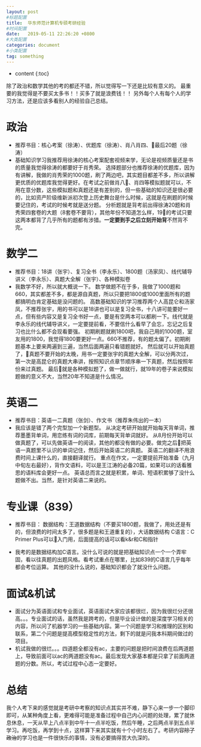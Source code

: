 ```yaml
---
layout: post
#标题配置
title:  华东师范计算机专硕考研经验
#时间配置
date:   2019-05-11 22:26:20 +0800
#大类配置
categories: document
#小类配置
tag: something
---
```


* content
{:toc}



除了政治和数学其他的考的都还不错，所以觉得写一下还是比较有意义的。
最重要的我觉得是不要买太多书！！买多了就是浪费钱！！
另外每个人有每个人的学习方法，还是应该多看别人的经验自己总结。
# 政治
- 推荐书目：核心考案（徐涛）、优题库（徐涛）、肖八肖四、最后20题（徐涛）
- 基础知识学习我推荐用徐涛的核心考案配套视频来学，无论是视频质量还是书的质量我觉得徐涛的都要好于肖秀荣。
选择题部分也推荐徐涛的优题库，因为有讲解，我做的肖秀荣的1000题，刷了两边吧，其实题目都差不多，所以讲解更优质的优题库我觉得更好。在考试之前做肖八、肖四等模拟题就可以，不用在意分数，这些模拟题和真题还是有差别的，但一些基础的知识还是很必要的，比如资产阶级维新派初次登上历史舞台是什么时候，这就是在刷题的时候要记住的，考试的时候考就是送分题。
分析题就是背考前出得徐涛20题和肖秀荣四套卷的大题（8套卷不要背），其他年份不知道怎么样，19的考试只要这两本都背了几乎所有的题都有涉猎。**一定要到手之后立刻开始背**不然背不完。

# 数学二
- 推荐书目：18讲（张宇）、复习全书（李永乐）、1800题（汤家凤）、线代辅导讲义（李永乐）、真题大全解（张宇）、各种模拟卷
- 我数学不好，所以就大概说一下。
数学做题不在于多，我做了1000题和660，其实都差不多，都是源自真题，所以只要把1800或1000里面所有的题都搞明白肯定基础是没问题的。
高数基础知识的学习推荐两个人高昆仑和汤家凤，不推荐张宇，用的书可以是18讲也可以是复习全书，十八讲可能要好一点，但有些内容又是复习全书好一点，要是有空两本可以都刷一下。线代就是李永乐的线代辅导讲义，一定要提前看，不要信什么看早了会忘，忘记之后复习也比什么都不会现看要强。
初期刷题就刷1800吧，我自己用的1000题，室友用的1800，我觉得1800要更好一点。660不推荐，有的题太偏了。初期刷题基本上要来两遍到三遍，当然后面两遍只看错题就好。
然后就可以开始真题了，真题不要开始的太晚，用书一定要张宇的真题大全解，可以分两次过，第一次是高昆仑的真题大串讲，按照知识点章节顺序串一下真题，然后按照年份来过真题。
最后就是各种模拟题了，做一做就行，就19年的卷子来说模拟题做的意义不大，当然20年不知道是什么情况。

# 英语二
- 推荐书目：英语一二真题（张剑）、作文书（推荐朱伟出的一本）
- 我应该是错了两个完型加一个新题型。
从决定考研开始就开始每天背单词，推荐墨墨背单词，用恋练有词的词库，前期每天背单词就好。
从8月份开始可以做真题了，可以先做英语一的阅读，其他的都没有做的必要。做完之后把英语一真题里不认识的单词记住，然后开始英语二的真题。
英语二的翻译不用浪费时间上课什么的，直接翻译就行。
重点在作文，一定要提前开始准备（九月中旬左右最好），背作文语料，可以是王江涛的必备20篇，如果可以的话看雅思的语料库会更好一点。
英语总而言之就是积累，单词、短语积累够了没什么题做不出。当然，是针对英语二来说的。

# 专业课（839）
- 推荐书目：
数据结构：王道数据结构（不要买1800题，我做了，用处还是有的，但浪费的时间太多了，很多题是和王道重复的），大话数据结构
C语言：C Primer Plus可以入门用，后面提高的话可以看k&r和C和指针

- 我考的是数据结构加C语言。没什么可说的就是把基础知识点一个一个弄牢固，看以往真题的出题风格。看考试重点在哪里，比如839的C语言几乎每年都会考位运算。
其他的没什么说的，基础知识都会了就没什么问题。

# 面试&机试
- 面试分为英语面试和专业面试，英语面试大家应该都很烂，因为我很烂分还很高。。。专业面试的话，虽然我是跨考的，但是毕业设计做的是深度学习相关的内容，所以问了机器学习的一些基础内容。第一个问题是学习和推理的区别和联系，第二个问题是提高模型稳定性的方法，剩下的就是问我本科期间做过的项目。
- 机试我做的很烂。。。四道题全都没有ac，主要的问题是把时间浪费在后两道题上，导致前面可以ac的两道题没有ac。最后发现大家基本都是只拿了前面两道题的分数。所以，考试过程中心态一定要好。

# 总结
我个人考下来的感觉就是考研中考察的知识点其实并不难，静下心来一步一个脚印即可，从某种角度上看，更难得可能是准备过程中自己内心问题的处理，累了就休息休息，一天从早上八点半到中午十一点半吃饭，然后午睡，之后两点半到五点半学习。再吃饭，再学到十点，这样算下来其实就有十个小时左右了。考研内容~~除了政治~~的学习也是一件很快乐的事情，没有必要搞得苦大仇深的。

